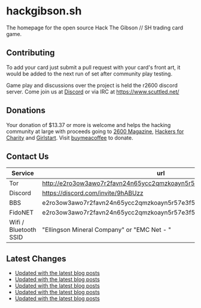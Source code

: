 # hackgibson.sh
The homepage for the open source Hack The Gibson // SH trading card game.


## Contributing

To add your card just submit a pull request with your card's front art, it would be added to the next run of set after community play testing.

Game play and discussions over the project is held the r2600 discord server. Come join us at [Discord](https://discord.com/invite/9hABUzz) or via IRC at https://www.scuttled.net/


## Donations

Your donation of $13.37 or more is welcome and helps the hacking community at large with proceeds going to [2600 Magazine](https://2600.com/), [Hackers for Charity](https://hackersforcharity.org) and [Girlstart](https://girlstart.org).  Visit [buymeacoffee](https://www.buymeacoffee.com/hackgibson.sh) to donate.


## Contact Us

Service | url
-|-
Tor | http://e2ro3ow3awo7r2favn24n65ycc2qmzkoayn5r57e3f56nvjwdcgg32ad.onion
Discord | https://discord.com/invite/9hABUzz
BBS | e2ro3ow3awo7r2favn24n65ycc2qmzkoayn5r57e3f56nvjwdcgg32ad.onion:23
FidoNET | e2ro3ow3awo7r2favn24n65ycc2qmzkoayn5r57e3f56nvjwdcgg32ad.onion:24554
Wifi / Bluetooth SSID | "Ellingson Mineral Company" or "EMC Net - <fidonet address>"

## Latest Changes
<!-- BLOG-POST-LIST:START -->
- [Updated with the latest blog posts](https://github.com/DFW2600/hackgibson.sh/commit/113a79e6467f32f86c505b4ed7b155b0c6f8a16d)
- [Updated with the latest blog posts](https://github.com/DFW2600/hackgibson.sh/commit/d32516464a8a85c6070b3bd85dd0c54fd4e7c14e)
- [Updated with the latest blog posts](https://github.com/DFW2600/hackgibson.sh/commit/0b49f86358438bd686c854ccf25e8a6294957281)
- [Updated with the latest blog posts](https://github.com/DFW2600/hackgibson.sh/commit/a9a8fc672741a547109c8f0205310dba44c1f972)
- [Updated with the latest blog posts](https://github.com/DFW2600/hackgibson.sh/commit/9bc855c54484c0bdddcbe7068b4427d0dc9fc300)
<!-- BLOG-POST-LIST:END -->

